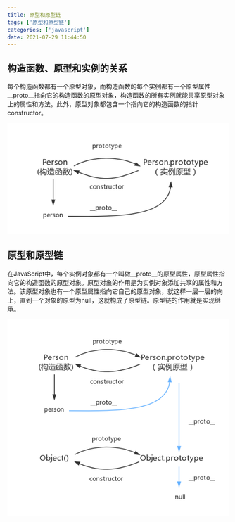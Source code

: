 ```yaml
---
title: 原型和原型链
tags: ['原型和原型链']
categories: ['javascript']
date: 2021-07-29 11:44:50
---
```



## 构造函数、原型和实例的关系

每个构造函数都有一个原型对象，而构造函数的每个实例都有一个原型属性__proto__指向它的构造函数的原型对象，构造函数的所有实例就能共享原型对象上的属性和方法。此外，原型对象都包含一个指向它的构造函数的指针constructor。

![原型](../images/prototype.png)

## 原型和原型链

在JavaScript中，每个实例对象都有一个叫做__proto__的原型属性，原型属性指向它的构造函数的原型对象。原型对象的作用是为实例对象添加共享的属性和方法。该原型对象也有一个原型属性指向它自己的原型对象，就这样一层一层的向上，直到一个对象的原型为null，这就构成了原型链。原型链的作用就是实现继承。

![原型链](../images/prototype-chain.png)